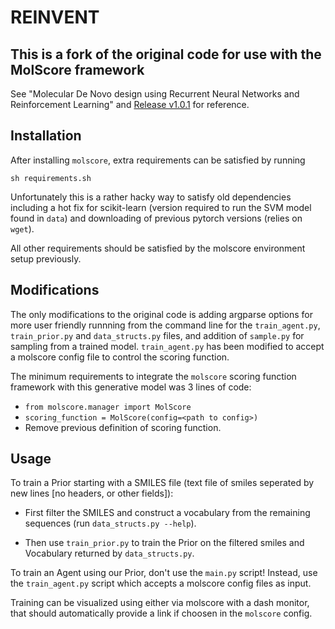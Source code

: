 
# REINVENT
## This is a fork of the original code for use with the MolScore framework
See "Molecular De Novo design using Recurrent Neural Networks and Reinforcement Learning" and [Release v1.0.1](https://github.com/MarcusOlivecrona/REINVENT/releases/tag/v1.0.1) for reference.

## Installation

After installing `molscore`, extra requirements can be satisfied by running

`sh requirements.sh`

Unfortunately this is a rather hacky way to satisfy old dependencies including a hot fix for scikit-learn (version required to run the SVM model found in `data`) and downloading of previous pytorch versions (relies on `wget`).

All other requirements should be satisfied by the molscore environment setup previously.

## Modifications

The only modifications to the original code is adding argparse options for more user friendly runnning from the command line for the `train_agent.py`, `train_prior.py` and `data_structs.py` files, and addition of `sample.py` for sampling from a trained model. `train_agent.py` has been modified to accept a molscore config file to control the scoring function. 

The minimum requirements to integrate the `molscore` scoring function framework with this generative model was 3 lines of code:

* `from molscore.manager import MolScore`
* `scoring_function = MolScore(config=<path to config>)`
* Remove previous definition of scoring function.

## Usage

To train a Prior starting with a SMILES file (text file of smiles seperated by new lines \[no headers, or other fields\]):

* First filter the SMILES and construct a vocabulary from the remaining sequences (run `data_structs.py --help`).

* Then use `train_prior.py` to train the Prior on the filtered smiles and Vocabulary returned by `data_structs.py`.

To train an Agent using our Prior, don't use the `main.py` script! Instead, use the `train_agent.py` script which accepts a molscore config files as input.

Training can be visualized using either via molscore with a dash monitor, that should automatically provide a link if choosen in the `molscore` config.


